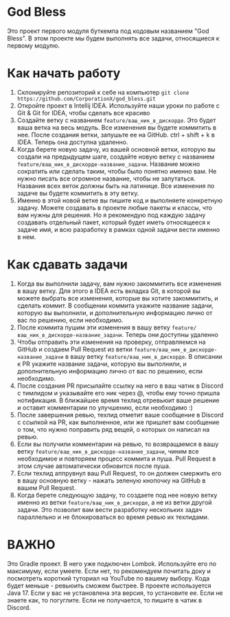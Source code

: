 # God Bless

Это проект первого модуля буткемпа под кодовым названием "God Bless". 
В этом проекте мы будем выполнять все задачи, относящиеся к первому модулю.

# Как начать работу
1. Склонируйте репозиторий к себе на компьютер
`git clone https://github.com/CorporationX/god_bless.git`
2. Откройте проект в Intellij IDEA. Используйте наши уроки по работе с Git & Git for IDEA, чтобы сделать все красиво
3. Создайте ветку с названием `feature/ваш_ник_в_дискорде`. Это будет ваша ветка на весь модуль. Все изменения вы будете коммитить в нее. После создания ветки, запушьте ее на GitHub. ctrl + shift + k в IDEA. Теперь она доступна удаленно.
4. Когда берете новую задачу, из вашей основной ветки, которую вы создали на предыдущем шаге, создайте новую ветку с названием `feature/ваш_ник_в_дискорде-название_задачи`. Название можно сократить или сделать таким, чтобы было понятно именно вам. Не нужно писать все огромное название, чтобы не запутаться. Названия всех веток должны быть на латинице. Все изменения по задаче вы будете коммитить в эту ветку.
5. Именно в этой новой ветке вы пишите код и выполняете конкретную задачу. Можете создавать в проекте любые пакеты и классы, что вам нужны для решения. Но я рекомендую под каждую задачу создавать отдельный пакет, который будет иметь относящееся к задаче имя, и всю разработку в рамках одной задачи вести именно в нем.

# Как сдавать задачи
1. Когда вы выполнили задачу, вам нужно закоммитить все изменения в вашу ветку. Для этого в IDEA есть вкладка Git, в которой вы можете выбрать все изменения, которые вы хотите закоммитить, и сделать коммит. В сообщении коммита укажите название задачи, которую вы выполнили, и дополнительную информацию лично от вас по решению, если необходимо.
2. После коммита пушим эти изменения в вашу ветку `feature/ваш_ник_в_дискорде-название_задачи`. Теперь они доступны удаленно
3. Чтобы отправить эти изменения на проверку, отправляемся на GitHub и создаем Pull Request из ветки `feature/ваш_ник_в_дискорде-название_задачи` в вашу ветку `feature/ваш_ник_в_дискорде`. В описании к PR укажите название задачи, которую вы выполнили, и дополнительную информацию лично от вас по решению, если необходимо.
4. После создания PR присылайте ссылку на него в ваш чатик в Discord с тимлидом и указывайте его ник через @, чтобы ему точно пришла нотификация. В ближайшее время техлид отревьюит ваше решение и оставит комментарии по улучшению, если необходимо :)
5. После завершения ревью, техлид отметит ваше сообщение в Discord с ссылкой на PR, как выполненное, или же пришлет вам сообщение о том, что нужно поправить ряд вещей, о которых он написал на ревью. 
6. Если вы получили комментарии на ревью, то возвращаемся в вашу ветку `feature/ваш_ник_в_дискорде-название_задачи`, чиним все необходимое и повторяем процесс коммита и пуша. Pull Request в этом случае автоматически обновится после пуша.
7. Если техлид аппрувнул ваш Pull Request, то он должен смержить его в вашу основную ветку - нажать зеленую кнопочку на GitHub в вашем Pull Request.
8. Когда берете следующую задачу, то создаете под нее новую ветку именно из ветки `feature/ваш_ник_в_дискорде`, а не из ветки другой задачи. Это позволит вам вести разработку нескольких задач параллельно и не блокироваться во время ревью их техлидами.

# ВАЖНО
Это Gradle проект. В него уже подключен Lombok. Используйте его по максимуму, если умеете. Если нет, то рекомендуем почитать доку и посмотреть короткий туториал на YouTube по вашему выбору. Кода будет меньше - ревьюить сможем быстрее.
В проекте используется Java 17. Если у вас не установлена эта версия, то установите ее. Если не знаете как, то погуглите. Если не получается, то пишите в чатик в Discord.